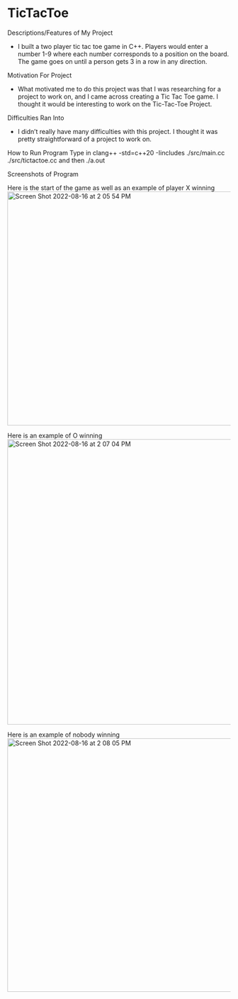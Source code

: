# TicTacToe
Descriptions/Features of My Project
- I built a two player tic tac toe game in C++. Players would enter a number 1-9 where each number corresponds to a position on the board. The game goes on until a person gets 3 in a row in any direction. 

Motivation For Project
- What motivated me to do this project was that I was researching for a project to work on, and I came across creating a Tic Tac Toe game. I thought it would be interesting to work on the Tic-Tac-Toe Project. 

Difficulties Ran Into
- I didn’t really have many difficulties with this project. I thought it was pretty straightforward of a project to work on.

How to Run Program
Type in clang++ -std=c++20 -Iincludes ./src/main.cc ./src/tictactoe.cc and then ./a.out

Screenshots of Program

Here is the start of the game as well as an example of player X winning
<img width="528" alt="Screen Shot 2022-08-16 at 2 05 54 PM" src="https://user-images.githubusercontent.com/87880723/184962341-1db9ea35-0d96-4ffc-b154-a887eedae2a7.png">



Here is an example of O winning
<img width="644" alt="Screen Shot 2022-08-16 at 2 07 04 PM" src="https://user-images.githubusercontent.com/87880723/184962518-91cc6d54-4842-4f34-b647-15130f31e8dd.png">


Here is an example of nobody winning
<img width="572" alt="Screen Shot 2022-08-16 at 2 08 05 PM" src="https://user-images.githubusercontent.com/87880723/184962665-b2463e94-98ba-4de5-a8e3-5f444c60340c.png">
